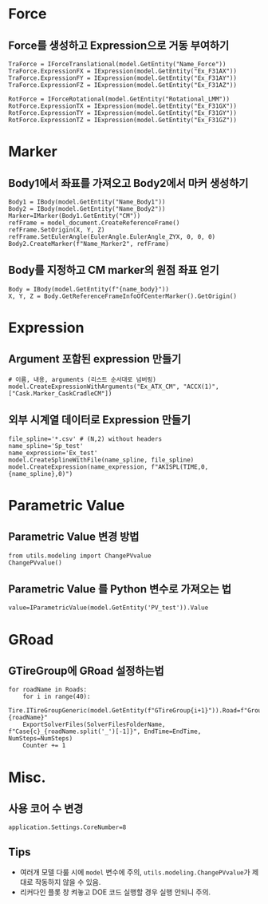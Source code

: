 # Force
## Force를 생성하고 Expression으로 거동 부여하기
```
TraForce = IForceTranslational(model.GetEntity("Name_Force"))
TraForce.ExpressionFX = IExpression(model.GetEntity("Ex_F31AX"))
TraForce.ExpressionFY = IExpression(model.GetEntity("Ex_F31AY"))
TraForce.ExpressionFZ = IExpression(model.GetEntity("Ex_F31AZ"))

RotForce = IForceRotational(model.GetEntity("Rotational_LMM"))
RotForce.ExpressionTX = IExpression(model.GetEntity("Ex_F31GX"))
RotForce.ExpressionTY = IExpression(model.GetEntity("Ex_F31GY"))
RotForce.ExpressionTZ = IExpression(model.GetEntity("Ex_F31GZ"))
```

# Marker
## Body1에서 좌표를 가져오고 Body2에서 마커 생성하기
```
Body1 = IBody(model.GetEntity("Name_Body1"))
Body2 = IBody(model.GetEntity("Name_Body2"))
Marker=IMarker(Body1.GetEntity("CM"))
refFrame = model_document.CreateReferenceFrame()
refFrame.SetOrigin(X, Y, Z)
refFrame.SetEulerAngle(EulerAngle.EulerAngle_ZYX, 0, 0, 0)
Body2.CreateMarker(f"Name_Marker2", refFrame)
```

## Body를 지정하고 CM marker의 원점 좌표 얻기
```
Body = IBody(model.GetEntity(f"{name_body}"))
X, Y, Z = Body.GetReferenceFrameInfoOfCenterMarker().GetOrigin()
```

# Expression

## Argument 포함된 expression 만들기
```
# 이름, 내용, arguments (리스트 순서대로 넘버링)
model.CreateExpressionWithArguments("Ex_ATX_CM", "ACCX(1)", ["Cask.Marker_CaskCradleCM"])
```

## 외부 시계열 데이터로 Expression 만들기
```
file_spline='*.csv' # (N,2) without headers
name_spline='Sp_test'
name_expression='Ex_test'
model.CreateSplineWithFile(name_spline, file_spline)
model.CreateExpression(name_expression, f"AKISPL(TIME,0,{name_spline},0)")
```


# Parametric Value
## Parametric Value 변경 방법

```
from utils.modeling import ChangePVvalue
ChangePVvalue()
```

## Parametric Value 를 Python 변수로 가져오는 법

```
value=IParametricValue(model.GetEntity('PV_test')).Value
```

# GRoad

## GTireGroup에 GRoad 설정하는법

```
for roadName in Roads:
    for i in range(40):
        Tire.ITireGroupGeneric(model.GetEntity(f"GTireGroup{i+1}")).Road=f"Ground.{roadName}"
    ExportSolverFiles(SolverFilesFolderName, f"Case{c}_{roadName.split('_')[-1]}", EndTime=EndTime, NumSteps=NumSteps)
    Counter += 1
```


# Misc.

## 사용 코어 수 변경

```
application.Settings.CoreNumber=8
```

## Tips

* 여러개 모델 다룰 시에 `model` 변수에 주의, `utils.modeling.ChangePVvalue`가 제대로 작동하지 않을 수 있음.
* 리커다인 플롯 창 켜놓고 DOE 코드 실행할 경우 실행 안되니 주의.
